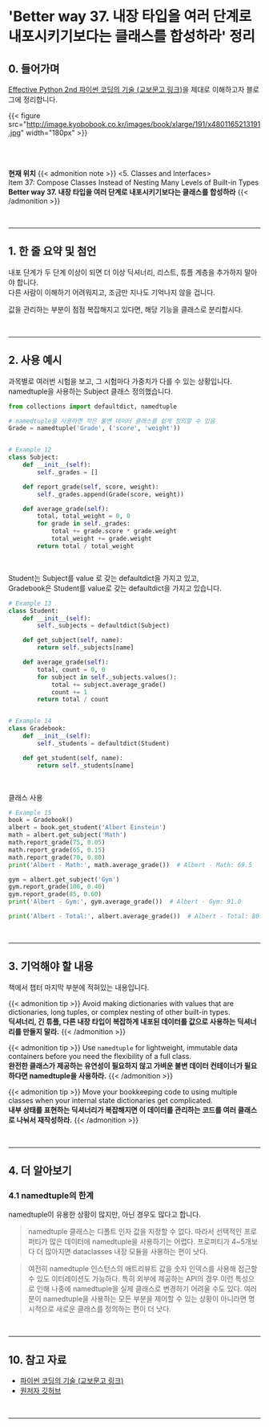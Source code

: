 # 'Better way 37. 내장 타입을 여러 단계로 내포시키기보다는 클래스를 합성하라' 정리


## 0. 들어가며

[Effective Python 2nd 파이썬 코딩의 기술 (교보문고 링크)](http://digital.kyobobook.co.kr/digital/ebook/ebookDetail.ink?selectedLargeCategory=001&barcode=4801165213191&orderClick=LEH&Kc=)을 제대로 이해하고자 블로그에 정리합니다.

{{< figure src="http://image.kyobobook.co.kr/images/book/xlarge/191/x4801165213191.jpg" width="180px" >}}

<br/>
<br/>

**현재 위치**
{{< admonition note >}}
<5. Classes and Interfaces>  
Item 37: Compose Classes Instead of Nesting Many Levels of Built-in Types  
**Better way 37. 내장 타입을 여러 단계로 내포시키기보다는 클래스를 합성하라**
{{< /admonition >}}


<br/>

---

## 1. 한 줄 요약 및 첨언

내포 단계가 두 단계 이상이 되면 더 이상 딕셔너리, 리스트, 튜플 계층을 추가하지 말아야 합니다.  
다른 사람이 이해하기 어려워지고, 조금만 지나도 기억나지 않을 겁니다.

값을 관리하는 부분이 점점 복잡해지고 있다면, 해당 기능을 클래스로 분리합시다.

<br/>

---

## 2. 사용 예시

과목별로 여러번 시험을 보고, 그 시험마다 가중치가 다를 수 있는 상황입니다.  
namedtuple을 사용하는 Subject 클래스 정의했습니다.

```python
from collections import defaultdict, namedtuple

# namedtuple을 사용하면 작은 불변 데이터 클래스를 쉽게 정의할 수 있음
Grade = namedtuple('Grade', ('score', 'weight'))


# Example 12
class Subject:
    def __init__(self):
        self._grades = []

    def report_grade(self, score, weight):
        self._grades.append(Grade(score, weight))

    def average_grade(self):
        total, total_weight = 0, 0
        for grade in self._grades:
            total += grade.score * grade.weight
            total_weight += grade.weight
        return total / total_weight
```

<br/>

Student는 Subject를 value 로 갖는 defaultdict을 가지고 있고,  
Gradebook은 Student를 value로 갖는 defaultdict을 가지고 있습니다.

```python
# Example 13
class Student:
    def __init__(self):
        self._subjects = defaultdict(Subject)

    def get_subject(self, name):
        return self._subjects[name]

    def average_grade(self):
        total, count = 0, 0
        for subject in self._subjects.values():
            total += subject.average_grade()
            count += 1
        return total / count


# Example 14
class Gradebook:
    def __init__(self):
        self._students = defaultdict(Student)

    def get_student(self, name):
        return self._students[name]
```

<br/>

클래스 사용

```python
# Example 15
book = Gradebook()
albert = book.get_student('Albert Einstein')
math = albert.get_subject('Math')
math.report_grade(75, 0.05)
math.report_grade(65, 0.15)
math.report_grade(70, 0.80)
print('Albert - Math:', math.average_grade())  # Albert - Math: 69.5

gym = albert.get_subject('Gym')
gym.report_grade(100, 0.40)
gym.report_grade(85, 0.60)
print('Albert - Gym:', gym.average_grade())  # Albert - Gym: 91.0

print('Albert - Total:', albert.average_grade())  # Albert - Total: 80.25
```

<br/>

---

## 3. 기억해야 할 내용

책에서 챕터 마지막 부분에 적혀있는 내용입니다.

{{< admonition tip >}}
Avoid making dictionaries with values that are dictionaries, long tuples, or complex nesting of other built-in types.  
**딕셔너리, 긴 튜플, 다른 내장 타입이 복잡하게 내포된 데이터를 값으로 사용하는 딕셔너리를 만들지 말라.**
{{< /admonition >}}

{{< admonition tip >}}
Use `namedtuple` for lightweight, immutable data containers before you need the flexibility of a full class.  
**완전한 클래스가 제공하는 유연성이 필요하지 않고 가벼운 불변 데이터 컨테이너가 필요하다면 namedtuple을 사용하라.**
{{< /admonition >}}

{{< admonition tip >}}
Move your bookkeeping code to using multiple classes when your internal state dictionaries get complicated.  
**내부 상태를 표현하는 딕셔너리가 복잡해지면 이 데이터를 관리하는 코드를 여러 클래스로 나눠서 재작성하라.**
{{< /admonition >}}

<br/>

---


## 4. 더 알아보기

### 4.1 namedtuple의 한계

namedtuple이 유용한 상황이 많지만, 아닌 경우도 많다고 합니다.

> namedtuple 클래스는 디폴트 인자 값을 지정할 수 없다. 따라서 선택적인 프로퍼티가 많은 데이터에 namedtuple을 사용하기는 어렵다. 프로퍼티가 4~5개보다 더 많아지면 dataclasses 내장 모듈을 사용하는 편이 낫다.

> 여전히 namedtuple 인스턴스의 애트리뷰트 값을 숫자 인덱스를 사용해 접근할 수 있도 이터레이션도 가능하다. 특히 외부에 제공하는 API의 경우 이런 특성으로 인해 나중에 namedtuple을 실제 클래스로 변경하기 어려울 수도 있다. 여러분이 namedtuple을 사용하는 모든 부분을 제어할 수 있는 상황이 아니라면 명시적으로 새로운 클래스를 정의하는 편이 더 낫다.

<br/>

---

## 10. 참고 자료

- [파이썬 코딩의 기술 (교보문고 링크)](http://digital.kyobobook.co.kr/digital/ebook/ebookDetail.ink?selectedLargeCategory=001&barcode=4801165213191&orderClick=LEH&Kc=)
- [원저자 깃허브](https://github.com/bslatkin/effectivepython/blob/master/example_code/item_37.py)

<br/>

---
